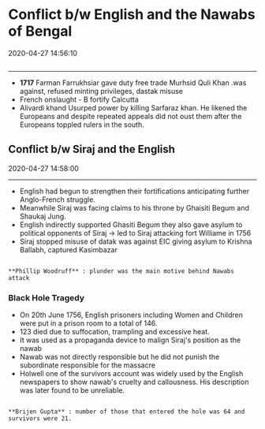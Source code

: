 # Conflict b/w English and the Nawabs of Bengal

2020-04-27 14:56:10

```toc
```

---

- **1717** Farman Farrukhsiar gave duty free trade Murhsid Quli Khan .was against, refused minting privileges, dastak misuse
- French onslaught - B fortify Calcutta
- Alivardi khand Usurped power by killing Sarfaraz khan. He likened the Europeans and despite repeated appeals did not oust them after the Europeans toppled rulers in the south.

## Conflict b/w Siraj and the English

2020-04-27 14:58:00

---

- English had begun to strengthen their fortifications anticipating further Anglo-French struggle.
- Meanwhile Siraj was facing claims to his throne by Ghaisiti Begum and Shaukaj Jung.
- English indirectly supported Ghasiti Begum they also gave asylum to political opponents of Siraj -> led to Siraj attacking fort Williame in 1756
- Siraj stopped misuse of datak was against EIC giving asylum to Krishna Ballabh, captured Kasimbazar

```ad-Views

**Phillip Woodruff** : plunder was the main motive behind Nawabs attack

```

### Black Hole Tragedy
- On 20th June 1756, English prisoners including Women and Children were put in a prison room to a total of 146.
- 123 died due to suffocation, trampling and excessive heat.
- It was used as a propaganda device to malign Siraj's position as the nawab
- Nawab was not directly responsible but he did not punish the subordinate responsible for the massacre
- Holwell one of the survivors account was widely used by the English newspapers to show nawab's cruelty and callousness. His description was later found to be unreliable.

```ad-Views

**Brijen Gupta** : number of those that entered the hole was 64 and survivors were 21.

```